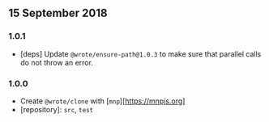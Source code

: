 ## 15 September 2018

### 1.0.1

- [deps] Update `@wrote/ensure-path@1.0.3` to make sure that parallel calls do not throw an error.

### 1.0.0

- Create `@wrote/clone` with [`mnp`][https://mnpjs.org]
- [repository]: `src`, `test`
